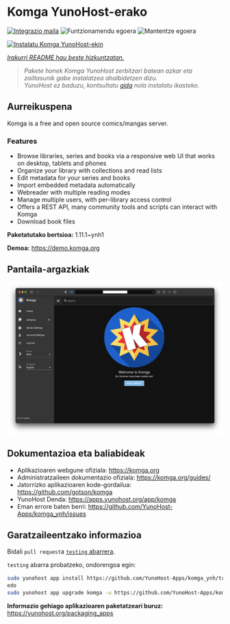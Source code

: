 <!--
Ohart ongi: README hau automatikoki sortu da <https://github.com/YunoHost/apps/tree/master/tools/readme_generator>ri esker
EZ editatu eskuz.
-->

# Komga YunoHost-erako

[![Integrazio maila](https://dash.yunohost.org/integration/komga.svg)](https://dash.yunohost.org/appci/app/komga) ![Funtzionamendu egoera](https://ci-apps.yunohost.org/ci/badges/komga.status.svg) ![Mantentze egoera](https://ci-apps.yunohost.org/ci/badges/komga.maintain.svg)

[![Instalatu Komga YunoHost-ekin](https://install-app.yunohost.org/install-with-yunohost.svg)](https://install-app.yunohost.org/?app=komga)

*[Irakurri README hau beste hizkuntzatan.](./ALL_README.md)*

> *Pakete honek Komga YunoHost zerbitzari batean azkar eta zailtasunik gabe instalatzea ahalbidetzen dizu.*  
> *YunoHost ez baduzu, kontsultatu [gida](https://yunohost.org/install) nola instalatu ikasteko.*

## Aurreikuspena

Komga is a free and open source comics/mangas server.

### Features

- Browse libraries, series and books via a responsive web UI that works on desktop, tablets and phones
- Organize your library with collections and read lists
- Edit metadata for your series and books
- Import embedded metadata automatically
- Webreader with multiple reading modes
- Manage multiple users, with per-library access control
- Offers a REST API, many community tools and scripts can interact with Komga
- Download book files


**Paketatutako bertsioa:** 1.11.1~ynh1

**Demoa:** <https://demo.komga.org>

## Pantaila-argazkiak

![Komga(r)en pantaila-argazkia](./doc/screenshots/home.png)

## Dokumentazioa eta baliabideak

- Aplikazioaren webgune ofiziala: <https://komga.org>
- Administratzaileen dokumentazio ofiziala: <https://komga.org/guides/>
- Jatorrizko aplikazioaren kode-gordailua: <https://github.com/gotson/komga>
- YunoHost Denda: <https://apps.yunohost.org/app/komga>
- Eman errore baten berri: <https://github.com/YunoHost-Apps/komga_ynh/issues>

## Garatzaileentzako informazioa

Bidali `pull request`a [`testing` abarrera](https://github.com/YunoHost-Apps/komga_ynh/tree/testing).

`testing` abarra probatzeko, ondorengoa egin:

```bash
sudo yunohost app install https://github.com/YunoHost-Apps/komga_ynh/tree/testing --debug
edo
sudo yunohost app upgrade komga -u https://github.com/YunoHost-Apps/komga_ynh/tree/testing --debug
```

**Informazio gehiago aplikazioaren paketatzeari buruz:** <https://yunohost.org/packaging_apps>
